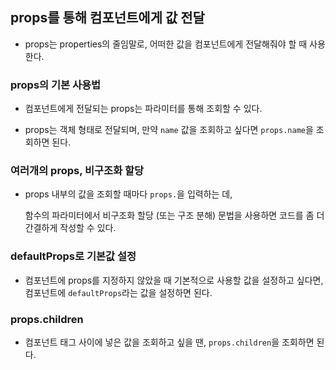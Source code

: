## props를 통해 컴포넌트에게 값 전달

- props는 properties의 줄임말로, 어떠한 값을 컴포넌트에게 전달해줘야 할 때 사용한다.

### props의 기본 사용법

- 컴포넌트에게 전달되는 props는 파라미터를 통해 조회할 수 있다.

- props는 객체 형태로 전달되며, 만약 `name` 값을 조회하고 싶다면 `props.name`을 조회하면 된다.

### 여러개의 props, 비구조화 할당

- props 내부의 값을 조회할 때마다 `props.`을 입력하는 데,

  함수의 파라미터에서 비구조화 할당 (또는 구조 분해) 문법을 사용하면 코드를 좀 더 간결하게 작성할 수 있다.

### defaultProps로 기본값 설정

- 컴포넌트에 props를 지정하지 않았을 때 기본적으로 사용할 값을 설정하고 싶다면, 컴포넌트에 `defaultProps`라는 값을 설정하면 된다.

### props.children

- 컴포넌트 태그 사이에 넣은 값을 조회하고 싶을 땐, `props.children`을 조회하면 된다.